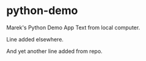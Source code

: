 # python-demo
Marek's Python Demo App
Text from local computer.

Line added elsewhere.

And yet another line added from repo.
